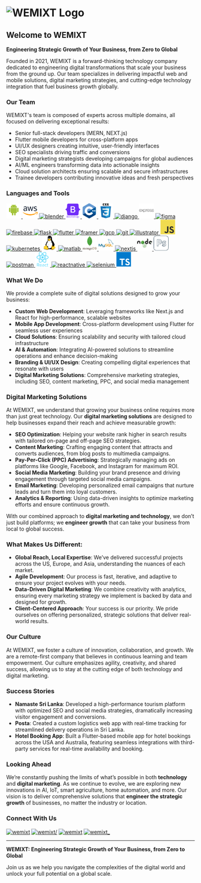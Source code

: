 
# ![WEMIXT Logo](https://github.com/user-attachments/assets/6fad5319-e1c8-47fd-a699-413af23f4a81)

## Welcome to WEMIXT

**Engineering Strategic Growth of Your Business, from Zero to Global**

Founded in 2021, WEMIXT is a forward-thinking technology company dedicated to engineering digital transformations that scale your business from the ground up. Our team specializes in delivering impactful web and mobile solutions, digital marketing strategies, and cutting-edge technology integration that fuel business growth globally.

### Our Team

WEMIXT's team is composed of experts across multiple domains, all focused on delivering exceptional results:

- Senior full-stack developers (MERN, NEXT.js)
- Flutter mobile developers for cross-platform apps
- UI/UX designers creating intuitive, user-friendly interfaces
- SEO specialists driving traffic and conversions
- Digital marketing strategists developing campaigns for global audiences
- AI/ML engineers transforming data into actionable insights
- Cloud solution architects ensuring scalable and secure infrastructures
- Trainee developers contributing innovative ideas and fresh perspectives
### Languages and Tools

<p align="left"> <a href="https://developer.android.com" target="_blank" rel="noreferrer"> <img src="https://raw.githubusercontent.com/devicons/devicon/master/icons/android/android-original-wordmark.svg" alt="android" width="40" height="40"/> </a> <a href="https://aws.amazon.com" target="_blank" rel="noreferrer"> <img src="https://raw.githubusercontent.com/devicons/devicon/master/icons/amazonwebservices/amazonwebservices-original-wordmark.svg" alt="aws" width="40" height="40"/> </a> <a href="https://www.blender.org/" target="_blank" rel="noreferrer"> <img src="https://download.blender.org/branding/community/blender_community_badge_white.svg" alt="blender" width="40" height="40"/> </a> <a href="https://getbootstrap.com" target="_blank" rel="noreferrer"> <img src="https://raw.githubusercontent.com/devicons/devicon/master/icons/bootstrap/bootstrap-plain-wordmark.svg" alt="bootstrap" width="40" height="40"/> </a> <a href="https://www.w3schools.com/cpp/" target="_blank" rel="noreferrer"> <img src="https://raw.githubusercontent.com/devicons/devicon/master/icons/cplusplus/cplusplus-original.svg" alt="cplusplus" width="40" height="40"/> </a> <a href="https://www.w3schools.com/css/" target="_blank" rel="noreferrer"> <img src="https://raw.githubusercontent.com/devicons/devicon/master/icons/css3/css3-original-wordmark.svg" alt="css3" width="40" height="40"/> </a> <a href="https://www.djangoproject.com/" target="_blank" rel="noreferrer"> <img src="https://cdn.worldvectorlogo.com/logos/django.svg" alt="django" width="40" height="40"/> </a> <a href="https://expressjs.com" target="_blank" rel="noreferrer"> <img src="https://raw.githubusercontent.com/devicons/devicon/master/icons/express/express-original-wordmark.svg" alt="express" width="40" height="40"/> </a> <a href="https://www.figma.com/" target="_blank" rel="noreferrer"> <img src="https://www.vectorlogo.zone/logos/figma/figma-icon.svg" alt="figma" width="40" height="40"/> </a> <a href="https://firebase.google.com/" target="_blank" rel="noreferrer"> <img src="https://www.vectorlogo.zone/logos/firebase/firebase-icon.svg" alt="firebase" width="40" height="40"/> </a> <a href="https://flask.palletsprojects.com/" target="_blank" rel="noreferrer"> <img src="https://www.vectorlogo.zone/logos/pocoo_flask/pocoo_flask-icon.svg" alt="flask" width="40" height="40"/> </a> <a href="https://flutter.dev" target="_blank" rel="noreferrer"> <img src="https://www.vectorlogo.zone/logos/flutterio/flutterio-icon.svg" alt="flutter" width="40" height="40"/> </a> <a href="https://www.framer.com/" target="_blank" rel="noreferrer"> <img src="https://www.vectorlogo.zone/logos/framer/framer-icon.svg" alt="framer" width="40" height="40"/> </a> <a href="https://cloud.google.com" target="_blank" rel="noreferrer"> <img src="https://www.vectorlogo.zone/logos/google_cloud/google_cloud-icon.svg" alt="gcp" width="40" height="40"/> </a> <a href="https://git-scm.com/" target="_blank" rel="noreferrer"> <img src="https://www.vectorlogo.zone/logos/git-scm/git-scm-icon.svg" alt="git" width="40" height="40"/> </a> <a href="https://www.adobe.com/in/products/illustrator.html" target="_blank" rel="noreferrer"> <img src="https://www.vectorlogo.zone/logos/adobe_illustrator/adobe_illustrator-icon.svg" alt="illustrator" width="40" height="40"/> </a> <a href="https://developer.mozilla.org/en-US/docs/Web/JavaScript" target="_blank" rel="noreferrer"> <img src="https://raw.githubusercontent.com/devicons/devicon/master/icons/javascript/javascript-original.svg" alt="javascript" width="40" height="40"/> </a> <a href="https://kubernetes.io" target="_blank" rel="noreferrer"> <img src="https://www.vectorlogo.zone/logos/kubernetes/kubernetes-icon.svg" alt="kubernetes" width="40" height="40"/> </a> <a href="https://www.linux.org/" target="_blank" rel="noreferrer"> <img src="https://raw.githubusercontent.com/devicons/devicon/master/icons/linux/linux-original.svg" alt="linux" width="40" height="40"/> </a> <a href="https://www.mathworks.com/" target="_blank" rel="noreferrer"> <img src="https://upload.wikimedia.org/wikipedia/commons/2/21/Matlab_Logo.png" alt="matlab" width="40" height="40"/> </a> <a href="https://www.mongodb.com/" target="_blank" rel="noreferrer"> <img src="https://raw.githubusercontent.com/devicons/devicon/master/icons/mongodb/mongodb-original-wordmark.svg" alt="mongodb" width="40" height="40"/> </a> <a href="https://www.mysql.com/" target="_blank" rel="noreferrer"> <img src="https://raw.githubusercontent.com/devicons/devicon/master/icons/mysql/mysql-original-wordmark.svg" alt="mysql" width="40" height="40"/> </a> <a href="https://nextjs.org/" target="_blank" rel="noreferrer"> <img src="https://cdn.worldvectorlogo.com/logos/nextjs-2.svg" alt="nextjs" width="40" height="40"/> </a> <a href="https://nodejs.org" target="_blank" rel="noreferrer"> <img src="https://raw.githubusercontent.com/devicons/devicon/master/icons/nodejs/nodejs-original-wordmark.svg" alt="nodejs" width="40" height="40"/> </a> <a href="https://www.photoshop.com/en" target="_blank" rel="noreferrer"> <img src="https://raw.githubusercontent.com/devicons/devicon/master/icons/photoshop/photoshop-line.svg" alt="photoshop" width="40" height="40"/> </a> <a href="https://postman.com" target="_blank" rel="noreferrer"> <img src="https://www.vectorlogo.zone/logos/getpostman/getpostman-icon.svg" alt="postman" width="40" height="40"/> </a> <a href="https://reactjs.org/" target="_blank" rel="noreferrer"> <img src="https://raw.githubusercontent.com/devicons/devicon/master/icons/react/react-original-wordmark.svg" alt="react" width="40" height="40"/> </a> <a href="https://reactnative.dev/" target="_blank" rel="noreferrer"> <img src="https://reactnative.dev/img/header_logo.svg" alt="reactnative" width="40" height="40"/> </a> <a href="https://www.selenium.dev" target="_blank" rel="noreferrer"> <img src="https://raw.githubusercontent.com/detain/svg-logos/780f25886640cef088af994181646db2f6b1a3f8/svg/selenium-logo.svg" alt="selenium" width="40" height="40"/> </a> <a href="https://www.typescriptlang.org/" target="_blank" rel="noreferrer"> <img src="https://raw.githubusercontent.com/devicons/devicon/master/icons/typescript/typescript-original.svg" alt="typescript" width="40" height="40"/> </a> </p>

### What We Do

We provide a complete suite of digital solutions designed to grow your business:

- **Custom Web Development**: Leveraging frameworks like Next.js and React for high-performance, scalable websites
- **Mobile App Development**: Cross-platform development using Flutter for seamless user experiences
- **Cloud Solutions**: Ensuring scalability and security with tailored cloud infrastructure
- **AI & Automation**: Integrating AI-powered solutions to streamline operations and enhance decision-making
- **Branding & UI/UX Design**: Creating compelling digital experiences that resonate with users
- **Digital Marketing Solutions**: Comprehensive marketing strategies, including SEO, content marketing, PPC, and social media management

### Digital Marketing Solutions

At WEMIXT, we understand that growing your business online requires more than just great technology. Our **digital marketing solutions** are designed to help businesses expand their reach and achieve measurable growth:

- **SEO Optimization**: Helping your website rank higher in search results with tailored on-page and off-page SEO strategies.
- **Content Marketing**: Crafting engaging content that attracts and converts audiences, from blog posts to multimedia campaigns.
- **Pay-Per-Click (PPC) Advertising**: Strategically managing ads on platforms like Google, Facebook, and Instagram for maximum ROI.
- **Social Media Marketing**: Building your brand presence and driving engagement through targeted social media campaigns.
- **Email Marketing**: Developing personalized email campaigns that nurture leads and turn them into loyal customers.
- **Analytics & Reporting**: Using data-driven insights to optimize marketing efforts and ensure continuous growth.

With our combined approach to **digital marketing and technology**, we don’t just build platforms; we **engineer growth** that can take your business from local to global success.

### What Makes Us Different:

- **Global Reach, Local Expertise**: We’ve delivered successful projects across the US, Europe, and Asia, understanding the nuances of each market.
- **Agile Development**: Our process is fast, iterative, and adaptive to ensure your project evolves with your needs.
- **Data-Driven Digital Marketing**: We combine creativity with analytics, ensuring every marketing strategy we implement is backed by data and designed for growth.
- **Client-Centered Approach**: Your success is our priority. We pride ourselves on offering personalized, strategic solutions that deliver real-world results.

### Our Culture

At WEMIXT, we foster a culture of innovation, collaboration, and growth. We are a remote-first company that believes in continuous learning and team empowerment. Our culture emphasizes agility, creativity, and shared success, allowing us to stay at the cutting edge of both technology and digital marketing.

### Success Stories

- **Namaste Sri Lanka**: Developed a high-performance tourism platform with optimized SEO and social media strategies, dramatically increasing visitor engagement and conversions.
- **Posta**: Created a custom logistics web app with real-time tracking for streamlined delivery operations in Sri Lanka.
- **Hotel Booking App**: Built a Flutter-based mobile app for hotel bookings across the USA and Australia, featuring seamless integrations with third-party services for real-time availability and booking.

### Looking Ahead

We’re constantly pushing the limits of what’s possible in both **technology** and **digital marketing**. As we continue to evolve, we are exploring new innovations in AI, IoT, smart agriculture, home automation, and more. Our vision is to deliver comprehensive solutions that **engineer the strategic growth** of businesses, no matter the industry or location.

### Connect With Us

<p align="left">
<a href="https://twitter.com/wemixt" target="blank"><img align="center" src="https://raw.githubusercontent.com/rahuldkjain/github-profile-readme-generator/master/src/images/icons/Social/twitter.svg" alt="wemixt" height="30" width="40" /></a>
<a href="https://linkedin.com/in/wemixt/" target="blank"><img align="center" src="https://raw.githubusercontent.com/rahuldkjain/github-profile-readme-generator/master/src/images/icons/Social/linked-in-alt.svg" alt="wemixt/" height="30" width="40" /></a>
<a href="https://fb.com/wemixt" target="blank"><img align="center" src="https://raw.githubusercontent.com/rahuldkjain/github-profile-readme-generator/master/src/images/icons/Social/facebook.svg" alt="wemixt" height="30" width="40" /></a>
<a href="https://instagram.com/wemixt_" target="blank"><img align="center" src="https://raw.githubusercontent.com/rahuldkjain/github-profile-readme-generator/master/src/images/icons/Social/instagram.svg" alt="wemixt_" height="30" width="40" /></a>
</p>

---

**WEMIXT: Engineering Strategic Growth of Your Business, from Zero to Global**

Join us as we help you navigate the complexities of the digital world and unlock your full potential on a global scale.
